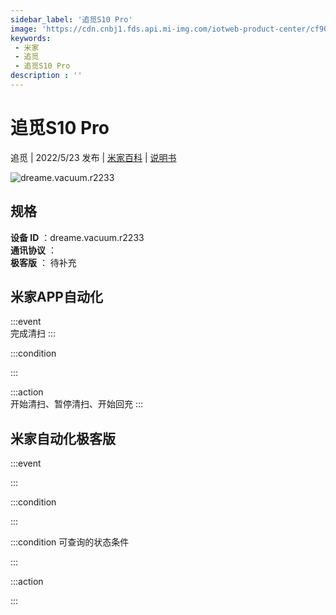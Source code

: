 ```yaml
---
sidebar_label: '追觅S10 Pro'
image: 'https://cdn.cnbj1.fds.api.mi-img.com/iotweb-product-center/cf90b9a91857b6bac22486c0c9cc885b_1652174180938.png?GalaxyAccessKeyId=AKVGLQWBOVIRQ3XLEW&Expires=9223372036854775807&Signature=q7cyZCxmzdLqeOF7IIYPduWdqrM='
keywords: 
 - 米家
 - 追觅
 - 追觅S10 Pro
description : ''
---
```

# 追觅S10 Pro

追觅 | 2022/5/23 发布 | [米家百科](https://home.mi.com/webapp/content/baike/product/index.html?model=dreame.vacuum.r2233) | [说明书](https://home.mi.com/views/introduction.html?model=dreame.vacuum.r2233&region=cn)

![dreame.vacuum.r2233](https://cdn.cnbj1.fds.api.mi-img.com/iotweb-product-center/cf90b9a91857b6bac22486c0c9cc885b_1652174180938.png?GalaxyAccessKeyId=AKVGLQWBOVIRQ3XLEW&Expires=9223372036854775807&Signature=q7cyZCxmzdLqeOF7IIYPduWdqrM=)

## 规格  
> 
**设备 ID** ：dreame.vacuum.r2233  
**通讯协议** ：  
**极客版**  ： 待补充 


## 米家APP自动化  

:::event  
完成清扫
:::

:::condition  

:::

:::action   
开始清扫、暂停清扫、开始回充
:::

## 米家自动化极客版  

:::event  

:::

:::condition  

:::

:::condition 可查询的状态条件  

:::

:::action  

:::

        
